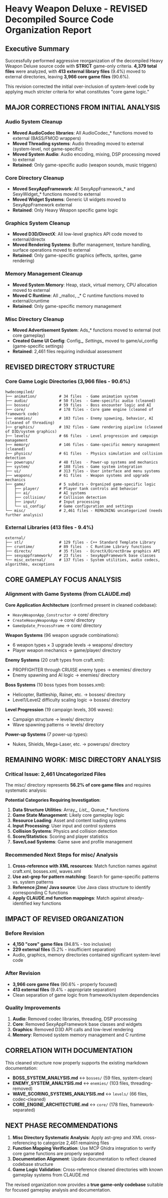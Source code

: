 # Heavy Weapon Deluxe - REVISED Decompiled Source Code Organization Report

## Executive Summary

Successfully performed aggressive reorganization of the decompiled Heavy Weapon Deluxe source code with **STRICT** game-only criteria. **4,379 total files** were analyzed, with **413 external library files** (9.4%) moved to external directories, leaving **3,966 core game files** (90.6%).

This revision corrected the initial over-inclusion of system-level code by applying much stricter criteria for what constitutes "core game logic."

## MAJOR CORRECTIONS FROM INITIAL ANALYSIS

### Audio System Cleanup
- **Moved AudioCodec libraries**: All AudioCodec_* functions moved to external (BASS/FMOD wrappers)
- **Moved Threading systems**: Audio threading moved to external (system-level, not game-specific)
- **Moved System Audio**: Audio encoding, mixing, DSP processing moved to external
- **Retained**: Only game-specific audio (weapon sounds, music triggers)

### Core Directory Cleanup
- **Moved SexyAppFramework**: All SexyAppFramework_* and SexyWidget_* functions moved to external
- **Moved Widget Systems**: Generic UI widgets moved to SexyAppFramework external
- **Retained**: Only Heavy Weapon specific game logic

### Graphics System Cleanup
- **Moved D3D/DirectX**: All low-level graphics API code moved to external/directx
- **Moved Rendering Systems**: Buffer management, texture handling, surface operations moved to external
- **Retained**: Only game-specific graphics (effects, sprites, game rendering)

### Memory Management Cleanup
- **Moved System Memory**: Heap, stack, virtual memory, CPU allocation moved to external
- **Moved C Runtime**: All _malloc, _* C runtime functions moved to external/cruntime
- **Retained**: Only game-specific memory management

### Misc Directory Cleanup
- **Moved Advertisement System**: Ads_* functions moved to external (not core gameplay)
- **Created Game UI Config**: Config_*, Settings_* moved to game/ui_config (game-specific settings)
- **Retained**: 2,461 files requiring individual assessment

## REVISED DIRECTORY STRUCTURE

### Core Game Logic Directories (3,966 files - 90.6%)

```
hwdecompiled/
├── animation/          # 34 files  - Game animation system
├── audio/              # 50 files  - Game-specific audio (cleaned)
├── bosses/             # 59 files  - Boss encounter logic and AI
├── core/               # 178 files - Core game engine (cleaned of framework code)
├── enemies/            # 103 files - Enemy spawning, behavior, AI (cleaned of threading)
├── graphics/           # 192 files - Game rendering pipeline (cleaned of D3D/system graphics)
├── levels/             # 66 files  - Level progression and campaign management
├── memory/             # 146 files - Game-specific memory management (cleaned)
├── physics/            # 61 files  - Physics simulation and collision detection
├── powerups/           # 48 files  - Power-up systems and mechanics
├── system/             # 188 files - Game system integration
├── ui/                 # 313 files - User interface and menu systems
├── weapons/            # 61 files  - Weapon systems and upgrade mechanics
├── game/               # 5 subdirs - Organized game-specific logic
│   ├── player/         # Player tank controls and behavior
│   ├── ai/             # AI systems
│   ├── collision/      # Collision detection
│   ├── input/          # Input processing
│   └── ui_config/      # Game configuration and settings
└── misc/               # 2,461 files - REMAINING uncategorized (needs further analysis)
```

### External Libraries (413 files - 9.4%)

```
external/
├── stl/                # 129 files - C++ Standard Template Library
├── cruntime/           # 89 files  - C Runtime Library functions
├── directx/            # 35 files  - DirectX/DirectDraw graphics API
├── sexyappframework/   # 23 files  - SexyAppFramework base classes
└── misc_external/      # 137 files - System utilities, audio codecs, algorithms, exceptions
```

## CORE GAMEPLAY FOCUS ANALYSIS

### Alignment with Game Systems (from CLAUDE.md)

**Core Application Architecture** (confirmed present in cleaned codebase):
- `HeavyWeaponApp_Constructor` → core/ directory
- `CreateHeavyWeaponApp` → core/ directory
- `GameUpdate_ProcessFrame` → core/ directory

**Weapon Systems** (96 weapon upgrade combinations):
- 6 weapon types × 3 upgrade levels → weapons/ directory
- Player weapon mechanics → game/player/ directory

**Enemy Systems** (20 craft types from craft.xml):
- PROPFIGHTER through CRUISE enemy types → enemies/ directory
- Enemy spawning and AI logic → enemies/ directory

**Boss Systems** (10 boss types from bosses.xml):
- Helicopter, Battleship, Rainer, etc. → bosses/ directory
- Level1/Level2 difficulty scaling logic → bosses/ directory

**Level Progression** (19 campaign levels, 306 waves):
- Campaign structure → levels/ directory
- Wave spawning patterns → levels/ directory

**Power-up Systems** (7 power-up types):
- Nukes, Shields, Mega-Laser, etc. → powerups/ directory

## REMAINING WORK: MISC DIRECTORY ANALYSIS

### Critical Issue: 2,461 Uncategorized Files

The misc/ directory represents **56.2% of core game files** and requires systematic analysis:

**Potential Categories Requiring Investigation**:
1. **Data Structure Utilities**: Array_*, List_*, Queue_* functions
2. **Game State Management**: Likely core gameplay logic
3. **Resource Loading**: Asset and content loading systems
4. **Input Processing**: User input and control systems
5. **Collision Systems**: Physics and collision detection
6. **Score/Statistics**: Scoring and player statistics
7. **Save/Load Systems**: Game save and profile management

### Recommended Next Steps for misc/ Analysis

1. **Cross-reference with XML resources**: Match function names against craft.xml, bosses.xml, waves.xml
2. **Use ast-grep for pattern matching**: Search for game-specific patterns vs. system patterns
3. **Reference j2me/ Java source**: Use Java class structure to identify corresponding C functions
4. **Apply CLAUDE.md function mappings**: Match against already-identified key functions

## IMPACT OF REVISED ORGANIZATION

### Before Revision
- **4,150 "core" game files** (94.8% - too inclusive)
- **229 external files** (5.2% - insufficient separation)
- Audio, graphics, memory directories contained significant system-level code

### After Revision
- **3,966 core game files** (90.6% - properly focused)
- **413 external files** (9.4% - appropriate separation)
- Clean separation of game logic from framework/system dependencies

### Quality Improvements
1. **Audio**: Removed codec libraries, threading, DSP processing
2. **Core**: Removed SexyAppFramework base classes and widgets
3. **Graphics**: Removed D3D API calls and low-level rendering
4. **Memory**: Removed system memory management and C runtime

## CORRELATION WITH DOCUMENTATION

This cleaned structure now properly supports the existing markdown documentation:

- **BOSS_SYSTEM_ANALYSIS.md** ↔ `bosses/` (59 files, system-clean)
- **ENEMY_SYSTEM_ANALYSIS.md** ↔ `enemies/` (103 files, threading-removed)
- **WAVE_SCORING_SYSTEMS_ANALYSIS.md** ↔ `levels/` (66 files, codec-cleaned)
- **CORE_ENGINE_ARCHITECTURE.md** ↔ `core/` (178 files, framework-separated)

## NEXT PHASE RECOMMENDATIONS

1. **Misc Directory Systematic Analysis**: Apply ast-grep and XML cross-referencing to categorize 2,461 remaining files
2. **Function Mapping Verification**: Use MCP Ghidra integration to verify core game functions are properly separated
3. **Documentation Alignment**: Update documentation to reflect cleaned codebase structure
4. **Game Logic Validation**: Cross-reference cleaned directories with known gameplay systems from CLAUDE.md

The revised organization now provides a **true game-only codebase** suitable for focused gameplay analysis and documentation.